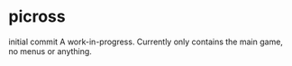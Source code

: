 # picross
initial commit
A work-in-progress. Currently only contains the main game, no menus or anything.
